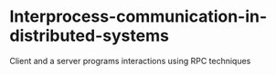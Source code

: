# Interprocess-communication-in-distributed-systems
Client and a server programs  interactions using RPC techniques 
